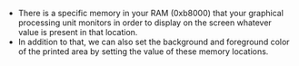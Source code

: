 - There is a specific memory in your RAM (0xb8000) that your graphical processing unit monitors in order to display on the screen whatever value is present in that location.
- In addition to that, we can also set the background and foreground color of the printed area by setting the value of these memory locations.
